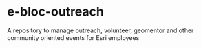 # e-bloc-outreach
A repository to manage outreach, volunteer, geomentor and other community oriented events for Esri employees
